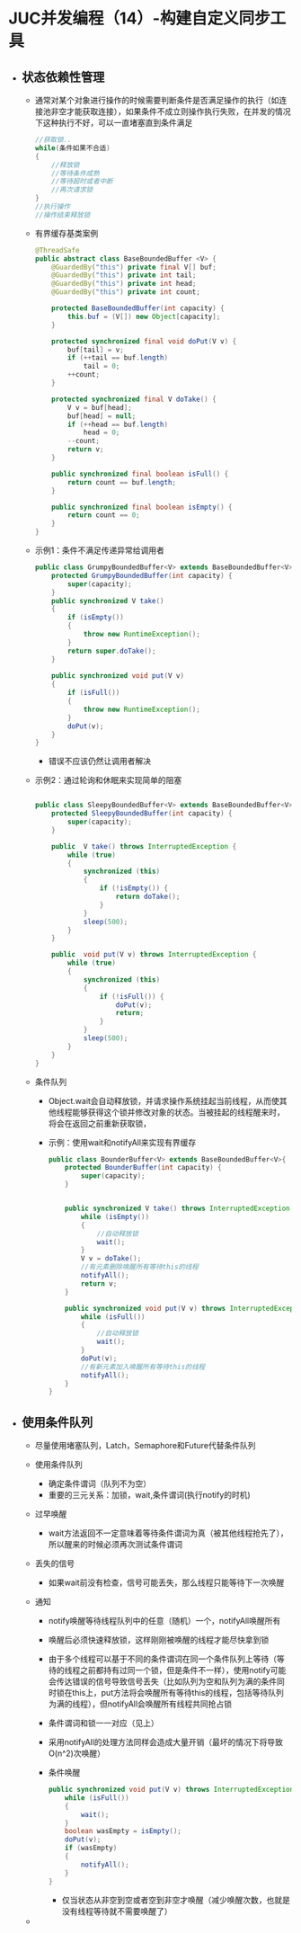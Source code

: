 # JUC并发编程（14）-构建自定义同步工具

- ## 状态依赖性管理

  - 通常对某个对象进行操作的时候需要判断条件是否满足操作的执行（如连接池非空才能获取连接），如果条件不成立则操作执行失败，在并发的情况下这种执行不好，可以一直堵塞直到条件满足

    ```java
    //获取锁..
    while(条件如果不合适)
    {
        //释放锁
        //等待条件成熟
        //等待超时或者中断
        //再次请求锁
    }
    //执行操作
    //操作结束释放锁
    ```

  - 有界缓存基类案例

    ```java
    @ThreadSafe
    public abstract class BaseBoundedBuffer <V> {
        @GuardedBy("this") private final V[] buf;
        @GuardedBy("this") private int tail;
        @GuardedBy("this") private int head;
        @GuardedBy("this") private int count;
    
        protected BaseBoundedBuffer(int capacity) {
            this.buf = (V[]) new Object[capacity];
        }
    
        protected synchronized final void doPut(V v) {
            buf[tail] = v;
            if (++tail == buf.length)
                tail = 0;
            ++count;
        }
    
        protected synchronized final V doTake() {
            V v = buf[head];
            buf[head] = null;
            if (++head == buf.length)
                head = 0;
            --count;
            return v;
        }
    
        public synchronized final boolean isFull() {
            return count == buf.length;
        }
    
        public synchronized final boolean isEmpty() {
            return count == 0;
        }
    }
    ```

  - 示例1：条件不满足传递异常给调用者

    ```java
    public class GrumpyBoundedBuffer<V> extends BaseBoundedBuffer<V>{
        protected GrumpyBoundedBuffer(int capacity) {
            super(capacity);
        }
        public synchronized V take()
        {
            if (isEmpty())
            {
                throw new RuntimeException();
            }
            return super.doTake();
        }
        
        public synchronized void put(V v)
        {
            if (isFull())
            {
                throw new RuntimeException();
            }
            doPut(v);
        }
    }
    ```

    - 错误不应该仍然让调用者解决

  - 示例2：通过轮询和休眠来实现简单的阻塞

    ```java
    
    public class SleepyBoundedBuffer<V> extends BaseBoundedBuffer<V>{
        protected SleepyBoundedBuffer(int capacity) {
            super(capacity);
        }
    
        public  V take() throws InterruptedException {
            while (true)
            {
                synchronized (this)
                {
                    if (!isEmpty()) {
                        return doTake();
                    }
                }
                sleep(500);
            }
        }
    
        public  void put(V v) throws InterruptedException {
            while (true)
            {
                synchronized (this)
                {
                    if (!isFull()) {
                        doPut(v);
                        return;
                    }
                }
                sleep(500);
            }
        }
    }
    ```

  - 条件队列

    - Object.wait会自动释放锁，并请求操作系统挂起当前线程，从而使其他线程能够获得这个锁并修改对象的状态。当被挂起的线程醒来时，将会在返回之前重新获取锁，

    - 示例：使用wait和notifyAll来实现有界缓存

      ```java
      public class BounderBuffer<V> extends BaseBoundedBuffer<V>{
          protected BounderBuffer(int capacity) {
              super(capacity);
          }
      
      
          public synchronized V take() throws InterruptedException {
              while (isEmpty())
              {
                  //自动释放锁
                  wait();
              }
              V v = doTake();
              //有元素删除唤醒所有等待this的线程
              notifyAll();
              return v;
          }
      
          public synchronized void put(V v) throws InterruptedException {
              while (isFull())
              {
                  //自动释放锁
                  wait();
              }
              doPut(v);
              //有新元素加入唤醒所有等待this的线程
              notifyAll();
          }
      }
      ```

- ## 使用条件队列

  - 尽量使用堵塞队列，Latch，Semaphore和Future代替条件队列

  - 使用条件队列

    - 确定条件谓词（队列不为空）
    - 重要的三元关系：加锁，wait,条件谓词(执行notify的时机)

  - 过早唤醒

    - wait方法返回不一定意味着等待条件谓词为真（被其他线程抢先了），所以醒来的时候必须再次测试条件谓词

  - 丢失的信号

    - 如果wait前没有检查，信号可能丢失，那么线程只能等待下一次唤醒

  - 通知

    - notify唤醒等待线程队列中的任意（随机）一个，notifyAll唤醒所有

    - 唤醒后必须快速释放锁，这样刚刚被唤醒的线程才能尽快拿到锁

    - 由于多个线程可以基于不同的条件谓词在同一个条件队列上等待（等待的线程之前都持有过同一个锁，但是条件不一样），使用notify可能会传达错误的信号导致信号丢失（比如队列为空和队列为满的条件同时锁在this上，put方法将会唤醒所有等待this的线程，包括等待队列为满的线程），但notifyAll会唤醒所有线程共同抢占锁

    - 条件谓词和锁一一对应（见上）

    - 采用notifyAll的处理方法同样会造成大量开销（最坏的情况下将导致O(n^2)次唤醒）

    - 条件唤醒

      ```java
      public synchronized void put(V v) throws InterruptedException {
          while (isFull())
          {
              wait();
          }
          boolean wasEmpty = isEmpty();
          doPut(v);
          if (wasEmpty)
          {
              notifyAll();
          }
      }
      ```

      - 仅当状态从非空到空或者空到非空才唤醒（减少唤醒次数，也就是没有线程等待就不需要唤醒了）

  - 

